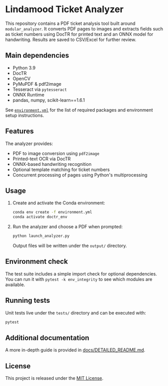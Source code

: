 
# Lindamood Ticket Analyzer

This repository contains a PDF ticket analysis tool built around
`modular_analyzer`. It converts PDF pages to images and extracts fields such
as ticket numbers using DocTR for printed text and an ONNX model for
handwriting. Results are saved to CSV/Excel for further review.

## Main dependencies
- Python 3.9
- DocTR
- OpenCV
- PyMuPDF & pdf2image
- Tesseract via `pytesseract`
- ONNX Runtime
- pandas, numpy, scikit-learn==1.6.1

See [`environment.yml`](environment.yml) for the list of required packages
and environment setup instructions.

## Features
The analyzer provides:

- PDF to image conversion using `pdf2image`
- Printed-text OCR via DocTR
- ONNX-based handwriting recognition
- Optional template matching for ticket numbers
- Concurrent processing of pages using Python's multiprocessing

## Usage
1. Create and activate the Conda environment:
   ```bash
   conda env create -f environment.yml
   conda activate doctr_env
   ```
2. Run the analyzer and choose a PDF when prompted:
   ```bash
   python launch_analyzer.py
   ```
   Output files will be written under the `output/` directory.

## Environment check
The test suite includes a simple import check for optional dependencies. You
can run it with `pytest -k env_integrity` to see which modules are available.

## Running tests
Unit tests live under the `tests/` directory and can be executed with:

```bash
pytest
```

## Additional documentation
A more in-depth guide is provided in
[docs/DETAILED_README.md](docs/DETAILED_README.md).

## License
This project is released under the [MIT License](LICENSE).
